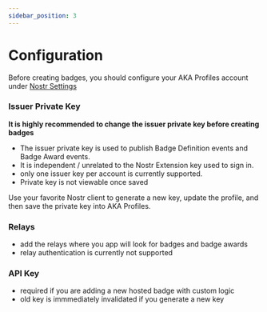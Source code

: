 ```yaml
---
sidebar_position: 3
---
```


# Configuration

Before creating badges, you should configure your AKA Profiles account under [Nostr Settings](https://app.akaprofiles.com/creator/developer/keypair)

### Issuer Private Key

**It is highly recommended to change the issuer private key before creating badges**

- The issuer private key is used to publish Badge Definition events and Badge Award events.
- It is independent / unrelated to the Nostr Extension key used to sign in.
- only one issuer key per account is currently supported.
- Private key is not viewable once saved

Use your favorite Nostr client to generate a new key, update the profile, and then save the private key into AKA Profiles.

### Relays

- add the relays where you app will look for badges and badge awards
- relay authentication is currently not supported

### API Key

- required if you are adding a new hosted badge with custom logic
- old key is immmediately invalidated if you generate a new key
